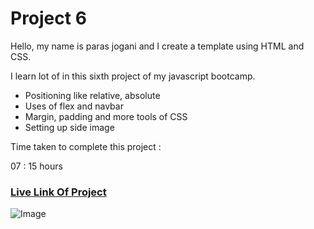 # Project 6
Hello, my name is paras jogani and I create a template using HTML and CSS.

I learn lot of in this sixth project of my javascript bootcamp.

- Positioning like relative, absolute
- Uses of flex and navbar
- Margin, padding and more tools of CSS
- Setting up side image

Time taken to complete this project :

07 : 15 hours

### [Live Link Of Project](https://html-css-proj6.netlify.app)
![Image](https://img.shields.io/badge/HTML-CSS-green)